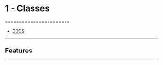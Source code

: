 # 1 - Classes
=======================

- [DOCS]()


-----------------------------------------------------------------------------------------------------

## Features




-----------------------------------------------------------------------------------------------------